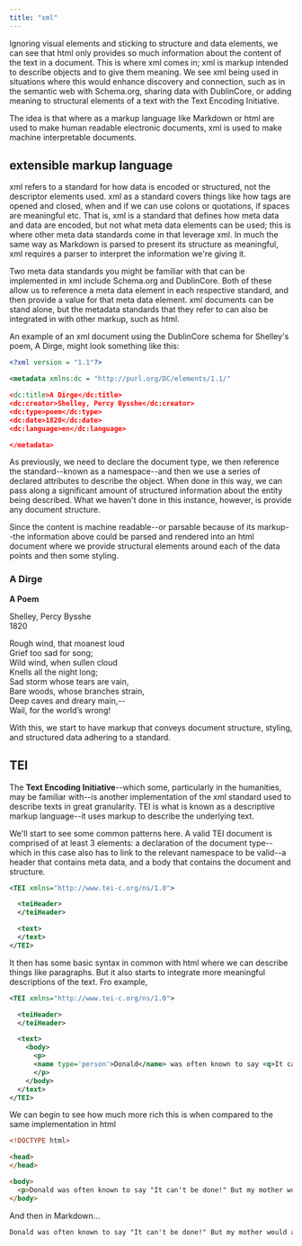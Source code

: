 ```yaml
---
title: "xml"
---
```


Ignoring visual elements and sticking to structure and data elements, we can see that html only provides so much information about the content of the text in a document. This is where xml comes in; xml is markup intended to describe objects and to give them meaning. We see xml being used in situations where this would enhance discovery and connection, such as in the semantic web with Schema.org, sharing data with DublinCore, or adding meaning to structural elements of a text with the Text Encoding Initiative.

The idea is that where as a markup language like Markdown or html are used to make human readable electronic documents, xml is used to make machine interpretable documents.

## extensible markup language

xml refers to a standard for how data is encoded or structured, not the descriptor elements used. xml as a standard covers things like how tags are opened and closed, when and if we can use colons or quotations, if spaces are meaningful etc. That is, xml is a standard that defines how meta data and data are encoded, but not what meta data elements can be used; this is where other meta data standards come in that leverage xml. In much the same way as Markdown is parsed to present its structure as meaningful, xml requires a parser to interpret the information we're giving it.

Two meta data standards you might be familiar with that can be implemented in xml include Schema.org and DublinCore. Both of these allow us to reference a meta data element in each respective standard, and then provide a value for that meta data element. xml documents can be stand alone, but the metadata standards that they refer to can also be integrated in with other markup, such as html.

An example of an xml document using the DublinCore schema for Shelley's poem, A Dirge, might look something like this:

```xml
<?xml version = "1.1"?>

<metadata xmlns:dc = "http://purl.org/DC/elements/1.1/"

<dc:title>A Dirge</dc:title>
<dc:creator>Shelley, Percy Bysshe</dc:creator>
<dc:type>poem</dc:type>
<dc:date>1820</dc:date>
<dc:language>en</dc:language>

</metadata>
```

As previously, we need to declare the document type, we then reference the standard--known as a namespace--and then we use a series of declared attributes to describe the object. When done in this way, we can pass along a significant amount of structured information about the entity being described. What we haven't done in this instance, however, is provide any document structure.

Since the content is machine readable--or parsable because of its markup--the information above could be parsed and rendered into an html document where we provide structural elements around each of the data points and then some styling.

<div class = "doc">
<h3>A Dirge</h3>

**A Poem**

Shelley, Percy Bysshe  
1820

Rough wind, that moanest loud<br />
Grief too sad for song;<br />
Wild wind, when sullen cloud<br />
Knells all the night long;<br />
Sad storm whose tears are vain,<br />
Bare woods, whose branches strain,<br />
Deep caves and dreary main,--<br />
Wail, for the world’s wrong!<br />
</div>

With this, we start to have markup that conveys document structure, styling, and structured data adhering to a standard.

## TEI

The **Text Encoding Initiative**--which some, particularly in the humanities, may be familiar with--is another implementation of the xml standard used to describe texts in great granularity. TEI is what is known as a descriptive markup language--it uses markup to describe the underlying text.

We'll start to see some common patterns here. A valid TEI document is comprised of at least 3 elements: a declaration of the document type--which in this case also has to link to the relevant namespace to be valid--a header that contains meta data, and a body that contains the document and structure.

```xml
<TEI xmlns="http://www.tei-c.org/ns/1.0">

  <teiHeader>
  </teiHeader>

  <text>
  </text>
</TEI>
```

It then has some basic syntax in common with html where we can describe things like paragraphs. But it also starts to integrate more meaningful descriptions of the text. Fro example,

```xml
<TEI xmlns="http://www.tei-c.org/ns/1.0">

  <teiHeader>
  </teiHeader>

  <text>
    <body>
      <p>
      <name type='person'>Donald</name> was often known to say <q>It can't be done!</q> But my mother would always tell him <q><rs type='person'>Donald</rs>, surely it can.</q> <emph>No</emph>, was frequently his counter response.
      </p>
    </body>
  </text>
</TEI>
```

We can begin to see how much more rich this is when compared to the same implementation in html

```html
<!DOCTYPE html>

<head>
</head>

<body>
  <p>Donald was often known to say "It can't be done!" But my mother would always tell him "Donald, surely it can." <em>No</em>, was frequently his counter response.</p>
</body>
```

And then in Markdown...

```html
Donald was often known to say "It can't be done!" But my mother would always tell him "Donald, surely it can." *No*, was frequently his counter response.
```
